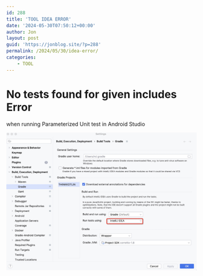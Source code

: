 ```yaml
---
id: 288
title: 'TOOL IDEA ERROR'
date: '2024-05-30T07:50:12+00:00'
author: Jon
layout: post
guid: 'https://jonblog.site/?p=288'
permalink: /2024/05/30/idea-error/
categories:
    - TOOL
---
```


# No tests found for given includes Error

when running Parameterized Unit test in Android Studio

![](https://raw.githubusercontent.com/BlogForMe/ImageServer/main/IDE/20240530154923.jpg)
